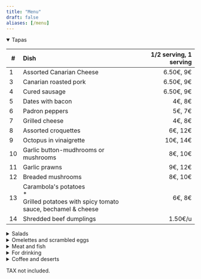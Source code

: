 ```yaml
---
title: "Menu"
draft: false
aliases: [/menu]
---
```


<details open>
<summary>Tapas</summary>

| # | Dish | 1/2 serving, 1 serving |
|---|:---|---:|
| 1 | Assorted Canarian Cheese | 6.50€, 9€| 
| 3 | Canarian roasted pork | 6.50€, 9€|
| 4 | Cured sausage | 6.50€, 9€|
| 5 | Dates with bacon | 4€, 8€|
| 6 | Padron peppers | 5€, 7€|
| 7 | Grilled cheese | 4€, 8€|
| 8 | Assorted croquettes | 6€, 12€|
| 9 | Octopus in vinaigrette | 10€, 14€|
| 10 | Garlic button-mudhrooms or mushrooms | 8€, 10€|
| 11 | Garlic prawns | 9€, 12€|
| 12 | Breaded mushrooms | 8€, 10€|
| 13 | Carambola's potatoes <div class="tooltip">*<div class="tooltiptext">Grilled potatoes with spicy tomato sauce, bechamel & cheese</div></div>| 6€, 8€|
| 14 | Shredded beef dumplings | 1.50€/u|

</details>

<details>
<summary>Salads</summary>

| # |  Dish | 1/2 serving, 1 serving |
|---|:---|---:|
| 15 | House salad | 8€, 12€|
| 16 | Tomatoes, onions and tuna salad | 7€, 9€|
| 17 | Potato salad | 4€, 7€|

</details>

<details>
<summary>Omelettes and scrambled eggs</summary>

| # | Dish | 1/2 serving, 1 serving |
|---|---|---:|
| 20 | House scrambled eggs | 7€, 9€|
| 21 | Mushrooms scrambled eggs | 8€, 11€|
| 22 | Prawns and mushrooms scrambled eggs | 9€, 12€|
| 23 | Canarian omelette | 6€, 8€|
| 24 | Garlic omelette | 5€|
| 25 | Spanish omelette | 5€, 7€|
| 26 | Cured sausages omelette | 6€, 8€|
| 27 | Cod omelette | 6€, 8€|
| 28 | Meat stuffed omelette | 5€, 7€|

</details>

<details>
<summary>Meat and fish</summary>

| # | Dish | 1/2 serving, 1 serving |
|---|---|---:|
| 30 | Meat or tuna stuffed zucchini | 8€/u|
| 31 | Meat or tuna stuffed pepper | 8€/u|
| 32 | Moussaka | 8€/u|
| 33 | Garlic chopped beef sirloin | 10€, 14€|
| 34 | Chopped beef sirloin w/ Cocacola | 10€, 14€|
| 35 | Chopped beef sirloin with prawns | 11€, 15€|
| 36 | Sweet potatoe with cod and mojo | 4€/u|
| 37 | Meatballs | 7€, 14€|
| 38 | Canarian beef stew | 8€, 12€|
| 39 | Breaded chopped chicken breast | 8€, 11€|
| 40 | Garlic chopped chicken breast | 8€, 11€|
| 41 | Garlic fried rabbit| 8€, 11€|
| 42 | Papas arrugadas con mojo | 4€, 6€|

</details>

<details>
<summary>For drinking</summary>

## Wines

<center>Red wines</center>

| # | Product | Price |
|---|:---|---:|
| 50 | House red wine  | 1/4 2€, 1/2 4€|
| 51 | Mocanero  | 13€|
| 52 | Presas Ocampo  | 13€|
| 53 | Presas Ocampo Barrica  | 15€|
| 54 | El Monje Tradicional  | 14€|
| 55 | El Monje Hollera  | 14€|

<center>White wines</center>

| # | Product | Price |
|---|:---|---:|
| 60 | House dry white wine  | 1/4 2€, 1/2 4€|
| 61 | House fruity white wine | 1/4 2€, 1/2 4€|
| 62 | Brumas de Ayoza Afrutado | 16€|
| 63 | Brumas de Ayoza Seco | 16€|

## Beers

|   | Product | Price |
|---|---|---:|
| 70 | Draft beer |  caña 1€, 1906 2€|
| 71 | Dorada pilsen o especial  | 1.50€|
| 72 | Dorada sin o Tropical limón | 1.50€|
| 73 | Dorada especial roja o Tropical 1924 | 2€|
| 74 | 1906 Especial o Red Vintage | 3€|
| 75 | 1906 Black coupage o Irish Red Ale | 3.50€|
| 76 | Brewdog Punk IPA o Erdinger Dunkel | 3.50€|

## Other drinks

|   | Product | Price |
|---|:---|---:|
| 80 | Water |  1/2l 1€, 1l 2€|
| 81 | Sparkling water |  1/2l 1.20€|
| 82 | Sodas |  1.50€|

</details>

<details>
<summary>Coffee and deserts</summary>

| # | Product | Price |
|---|:---|---:|
| 90 | Homemade Flans |  3.50€|
| 91 | Homemade Pies |  4€|
| 92 | Teas, coffee|  1€|
| 93 | Cortados |  1.20€|
| 94 | Milky coffee |  1.50€|

</details>

TAX not included.